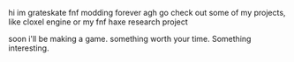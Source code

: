 hi im grateskate
fnf modding forever agh
go check out some of my projects, like cloxel engine or my fnf haxe research project


soon i'll be making a game. something worth your time.
Something interesting.
